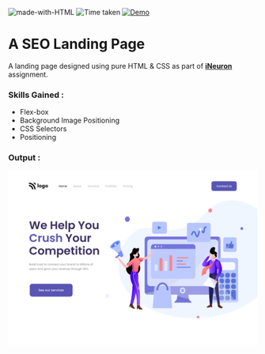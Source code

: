 ![made-with-HTML](https://img.shields.io/badge/Made%20with-HTML%20&%20CSS-blue?style=for-the-badge)
![Time taken](https://img.shields.io/badge/Time%20taken-01H%3A30M-tomato?style=for-the-badge&logo=Clockify)
[![Demo](https://img.shields.io/badge/See%20Demo-Visit-green?style=for-the-badge&logo=web)](https://vsk-seo-master.netlify.app/)

# A SEO Landing Page

A landing page designed using pure HTML & CSS as part of **[iNeuron](https://ineuron.ai/ 'iNeuron')** assignment.

### Skills Gained :

- Flex-box
- Background Image Positioning
- CSS Selectors
- Positioning

### Output :

[![Output Image](./output.png)](https://vsk-seo-master.netlify.app/)
